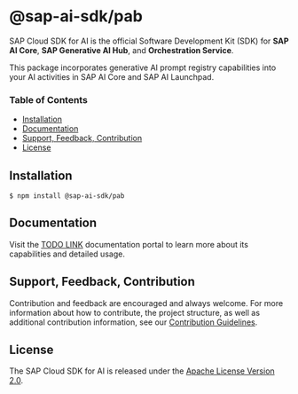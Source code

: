 # @sap-ai-sdk/pab

SAP Cloud SDK for AI is the official Software Development Kit (SDK) for **SAP AI Core**, **SAP Generative AI Hub**, and **Orchestration Service**.

This package incorporates generative AI prompt registry capabilities into your AI activities in SAP AI Core and SAP AI Launchpad.

### Table of Contents

- [Installation](#installation)
- [Documentation](#documentation)
- [Support, Feedback, Contribution](#support-feedback-contribution)
- [License](#license)

## Installation

```
$ npm install @sap-ai-sdk/pab
```

## Documentation

Visit the [TODO LINK](TODO) documentation portal to learn more about its capabilities and detailed usage.

## Support, Feedback, Contribution

Contribution and feedback are encouraged and always welcome.
For more information about how to contribute, the project structure, as well as additional contribution information, see our [Contribution Guidelines](https://github.com/SAP/ai-sdk-js/blob/main/CONTRIBUTING.md).

## License

The SAP Cloud SDK for AI is released under the [Apache License Version 2.0](http://www.apache.org/licenses/).
